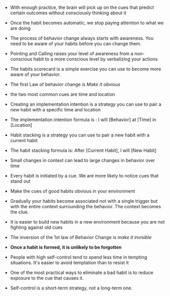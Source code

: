 
- With enough practice, the brain will pick up on the cues that predict certain outcomes without consciously thinking about it
- Once the habit becomes automatic, we stop paying attention to what we are doing
- The process of behavior change always starts with awareness. You need to be aware of your habits before you can change them.
- Pointing and Calling raises your level of awareness from a non-conscious habit to a more conscious level by verbalizing your actions
- The habits scorecard is a simple exercise you can use to become more aware of your behavior.


- The first Law of behavior change is _Make it obvious_
- the two most common cues are time and location
- Creating an implementation intention is a strategy you can use to pair a new habit with a specific time and location
- The implementation intention formula is : I will [Behavior] at [Time] in [Location]
- Habit stacking is a strategy you can use to pair a new habit with a current habit
- The habit stacking formula is: After [Current Habit], I will [New Habit]


- Small changes in context can lead to large changes in behavior over time
- Every habit is initiated by a cue. We are more likely to notice cues that stand out
- Make the cues of good habits obvious in your environment
- Gradually your habits become associated not with a single trigger but with the entire context surrounding the behavior. The context becomes the clue.
- It is easier to build new habits in a new environment because you are not fighting against old cues

- The inversion of the 1st law of Behavior Change is _make it invisible_
- **Once a habit is formed, it is unlikely to be forgotten**
- People with high self-control tend to spend less time in tempting situations. It's easier to avoid temptation than to resist it
- One of the most practical ways to eliminate a bad habit is to reduce exposure to the cue that causes it.
- Self-control is a short-term strategy, not a long-term one.